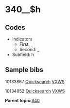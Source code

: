 # 340\_\_$h

## Codes

-   Indicators
    -   First: \_
    -   Second: \_
-   Subfield: h

## Sample bibs

10133867 [Quicksearch](https://search.library.yale.edu/catalog/10133867) [VXWS](http://prodorbis.library.yale.edu:7014/vxws/GetHoldingsService?bibId=10133867)

10134052 [Quicksearch](https://search.library.yale.edu/catalog/10134052) [VXWS](http://prodorbis.library.yale.edu:7014/vxws/GetHoldingsService?bibId=10134052)

**Parent topic:**[340](../../tags/340/340.md)

